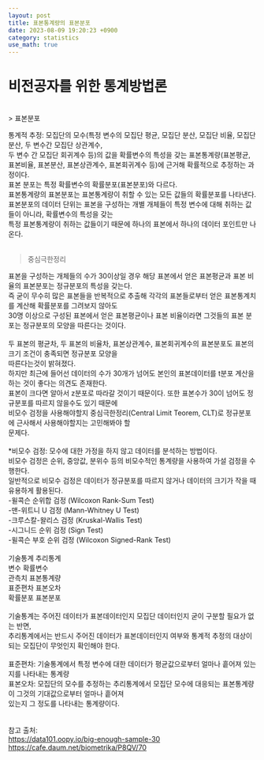 ```yaml
---
layout: post
title: 표본통계량의 표본분포
date: 2023-08-09 19:20:23 +0900
category: statistics 
use_math: true
---
```

# 비전공자를 위한 통계방법론    
<br>
> 표본분포   
  
통계적 추정: 모집단의 모수(특정 변수의 모집단 평균, 모집단 분산, 모집단 비율, 모집단 분산, 두 변수간 모집단 상관계수,  
두 변수 간 모집단 회귀계수 등)의 값을 확률변수의 특성을 갖는 표본통계량(표본평균, 표본비율, 표본분산, 표본상관계수,   표본회귀계수 등)에 근거해 확률적으로 추정하는 과정이다.  
표본 분포는 특정 확률변수의 확률분포(표본분포)와 다르다.  
표본통계량의 표본분포는 표본통계량이 취할 수 있는 모든 값들의 확률분포를 나타낸다.  
표본분포의 데이터 단위는 표본을 구성하는 개별 개체들이 특정 변수에 대해 취하는 값들이 아니라, 확률변수의 특성을 갖는  
특정 표본통계량이 취하는 값들이기 때문에 하나의 표본에서 하나의 데이터 포인트만 나온다.  
<br>  
> 중심극한정리  
  
표본을 구성하는 개체들의 수가 30이상일 경우 해당 표본에서 얻은 표본평균과 표본 비율의 표본분포는 정규분포의 특성을 갖는다.  
즉 굳이 무수히 많은 표본들을 반복적으로 추출해 각각의 표본들로부터 얻은 표본통계치를 계산해 확률분포를 그려보지 않아도  
30명 이상으로 구성된 표본에서 얻은 표본평균이나 표본 비율이라면 그것들의 표본 분포는 정규분포의 모양을 따른다는 것이다.
<br>  
두 표본의 평균차, 두 표본의 비율차, 표본상관계수, 표본회귀계수의 표본분포도 표본의 크기 조건이 충족되면 정규분포 모양을  
따른다는것이 밝혀졌다.
<br>
하지만 최근에 들어선 데이터의 수가 30개가 넘어도 본인의 표본데이터를 t분포 계산을 하는 것이 좋다는 의견도 존재한다.   
표본이 크다면 알아서 z분포로 따라갈 것이기 때문이다. 또한 표본수가 30이 넘어도 정규분포를 따르지 않을수도 있기 때문에  
비모수 검정을 사용해야할지 중심극한정리(Central Limit Teorem, CLT)로 정규분포에 근사해서 사용해야할지는 고민해봐야 할   
문제다.  
<br>
*비모수 검정: 모수에 대한 가정을 하지 않고 데이터를 분석하는 방법이다.  
비모수 검정은 순위, 중앙값, 분위수 등의 비모수적인 통계량을 사용하여 가설 검정을 수행한다.  
일반적으로 비모수 검정은 데이터가 정규분포를 따르지 않거나 데이터의 크기가 작을 때 유용하게 활용된다.  
-윌콕슨 순위합 검정 (Wilcoxon Rank-Sum Test)  
-맨-위트니 U 검정 (Mann-Whitney U Test)  
-크루스칼-왈리스 검정 (Kruskal-Wallis Test)  
-시그니드 순위 검정 (Sign Test)  
-윌콕슨 부호 순위 검정 (Wilcoxon Signed-Rank Test)
<br>  
기술통계 추리통계  
변수     확률변수  
관측치   표본통계량  
표준편차 표본오차  
확률분포 표본분포  
<br>
기술통계는 주어진 데이터가 표본데이터인지 모집단 데이터인지 굳이 구분할 필요가 없는 반면,  
추리통계에서는 반드시 주어진 데이터가 표본데이터인지 여부와 통계적 추정의 대상이 되는 모집단이 무엇인지 확인해야 한다.
<br>  
표준편차: 기술통계에서 특정 변수에 대한 데이터가 평균값으로부터 얼마나 흩어져 있는지를 나타내는 통계량  
표본오차: 모집단의 모수를 추정하는 추리통계에서 모집단 모수에 대응되는 표본통계량이 그것의 기대값으로부터 얼마나 흩어져  
있는지 그 정도를 나타내는 통계량이다.  
<br>  
참고 출처:  
https://data101.oopy.io/big-enough-sample-30  
https://cafe.daum.net/biometrika/P8QV/70  


